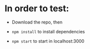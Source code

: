# In order to test:

* Download the repo, then

* `npm install` to install dependencies
* `npm start` to start in localhost:3000
